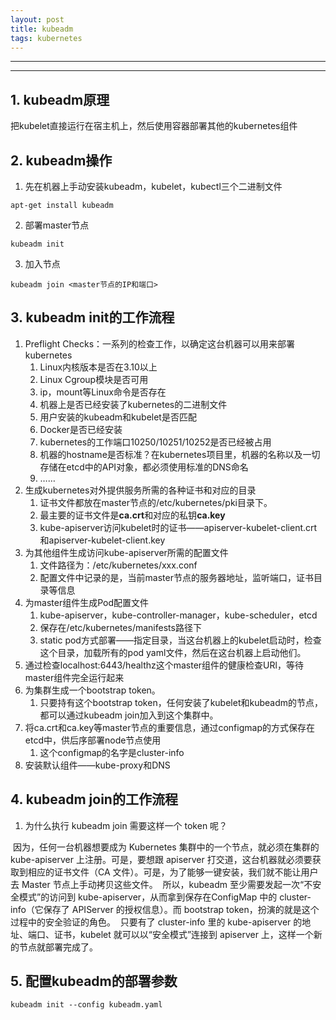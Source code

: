 ```yaml
---
layout: post
title: kubeadm
tags: kubernetes
---
```


***

***

## 1. kubeadm原理

把kubelet直接运行在宿主机上，然后使用容器部署其他的kubernetes组件

## 2. kubeadm操作

1. 先在机器上手动安装kubeadm，kubelet，kubectl三个二进制文件

```shell
apt-get install kubeadm
```

2. 部署master节点

```shell
kubeadm init
```

3. 加入节点

```shell
kubeadm join <master节点的IP和端口>
```

## 3. kubeadm init的工作流程

1. Preflight Checks：一系列的检查工作，以确定这台机器可以用来部署kubernetes
   1. Linux内核版本是否在3.10以上
   2. Linux Cgroup模块是否可用
   3. ip，mount等Linux命令是否存在
   4. 机器上是否已经安装了kubernetes的二进制文件
   5. 用户安装的kubeadm和kubelet是否匹配
   6. Docker是否已经安装
   7. kubernetes的工作端口10250/10251/10252是否已经被占用
   8. 机器的hostname是否标准？在kubernetes项目里，机器的名称以及一切存储在etcd中的API对象，都必须使用标准的DNS命名
   9. ……
2. 生成kubernetes对外提供服务所需的各种证书和对应的目录
   1. 证书文件都放在master节点的/etc/kubernetes/pki目录下。
   2. 最主要的证书文件是**ca.crt**和对应的私钥**ca.key**
   3. kube-apiserver访问kubelet时的证书——apiserver-kubelet-client.crt和apiserver-kubelet-client.key
3. 为其他组件生成访问kube-apiserver所需的配置文件
   1. 文件路径为：/etc/kubernetes/xxx.conf
   2. 配置文件中记录的是，当前master节点的服务器地址，监听端口，证书目录等信息
4. 为master组件生成Pod配置文件
   1. kube-apiserver，kube-controller-manager，kube-scheduler，etcd
   2. 保存在/etc/kubernetes/manifests路径下
   3. static pod方式部署——指定目录，当这台机器上的kubelet启动时，检查这个目录，加载所有的pod yaml文件，然后在这台机器上启动他们。
5. 通过检查localhost:6443/healthz这个master组件的健康检查URl，等待master组件完全运行起来
6. 为集群生成一个bootstrap token。
   1. 只要持有这个bootstrap token，任何安装了kubelet和kubeadm的节点，都可以通过kubeadm join加入到这个集群中。
7. 将ca.crt和ca.key等master节点的重要信息，通过configmap的方式保存在etcd中，供后序部署node节点使用
   1. 这个configmap的名字是cluster-info
8. 安装默认组件——kube-proxy和DNS

## 4. kubeadm join的工作流程

1. 为什么执行 kubeadm join 需要这样一个 token 呢？

​	因为，任何一台机器想要成为 Kubernetes 集群中的一个节点，就必须在集群的 kube-apiserver 上注册。可是，要想跟 apiserver 打交道，这台机器就必须要获取到相应的证书文件（CA 文件）。可是，为了能够一键安装，我们就不能让用户去 Master 节点上手动拷贝这些文件。
​	所以，kubeadm 至少需要发起一次“不安全模式”的访问到 kube-apiserver，从而拿到保存在ConfigMap 中的 cluster-info（它保存了 APIServer 的授权信息）。而 bootstrap token，扮演的就是这个过程中的安全验证的角色。
​	只要有了 cluster-info 里的 kube-apiserver 的地址、端口、证书，kubelet 就可以以“安全模式”连接到 apiserver 上，这样一个新的节点就部署完成了。

## 5. 配置kubeadm的部署参数

```shell
kubeadm init --config kubeadm.yaml
```

